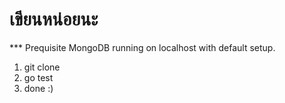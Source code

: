เขียนหน่อยนะ
================
*** Prequisite
MongoDB running on localhost with default setup.

1. git clone
2. go test
3. done :)
